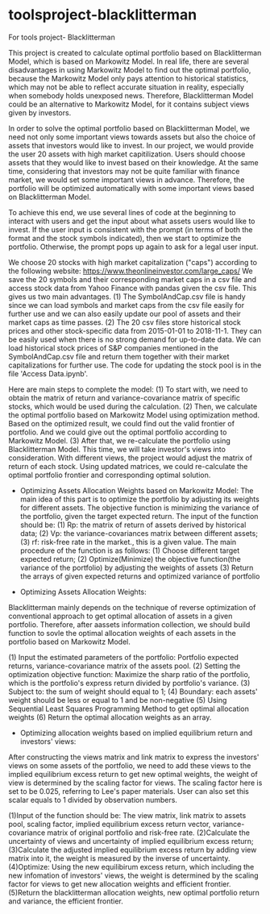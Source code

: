 # toolsproject-blacklitterman
For tools project- Blacklitterman

This project is created to calculate optimal portfolio based on Blacklitterman Model, which is based on Markowitz Model. In real life, there are several disadvantages in using Markowitz Model to find out the optimal portfolio, because the Markowitz Model only pays attention to historical statistics, which may not be able to reflect accurate situation in reality, especially when somebody holds unexposed news. Therefore, Blacklitterman Model could be an alternative to Markowitz Model, for it contains subject views given by investors. 

In order to solve the optimal portfolio based on Blacklitterman Model, we need not only some important views towards assets but also the choice of assets that investors would like to invest. In our project, we would provide the user 20 assets with high market capitilization. Users should choose assets that they would like to invest based on their knowledge. At the same time, considering that investors may not be quite familiar with finance market, we would set some important views in advance. Therefore, the portfolio will be optimized automatically with some important views based on Blacklitterman Model. 

To achieve this end, we use several lines of code at the beginning to interact with users and get the input about what assets users would like to invest. If the user input is consistent with the prompt (in terms of both the format and the stock symbols indicated), then we start to optimize the portfolio. Otherwise, the prompt pops up again to ask for a legal user input.

We choose 20 stocks with high market capitalization ("caps") according to the following website: https://www.theonlineinvestor.com/large_caps/
We save the 20 symbols and their corresponding market caps in a csv file and access stock data from Yahoo Finance with pandas given the csv file. This gives us two main advantages. (1) The SymbolAndCap.csv file is handy since we can load symbols and market caps from the csv file easily for further use and we can also easily update our pool of assets and their market caps as time passes. (2) The 20 csv files store historical stock prices and other stock-specific data from 2015-01-01 to 2018-11-1. They can be easily used when there is no strong demand for up-to-date data. We can load historical stock prices of S&P companies mentioned in the SymbolAndCap.csv file and return them together with their market capitalizations for further use. The code for updating the stock pool is in the file 'Access Data.ipynb'.

Here are main steps to complete the model: 
(1) To start with, we need to obtain the matrix of return and variance-covariance matrix of specific stocks, which would be used during the calculation. 
(2) Then, we calculate the optimal portfolio based on Markowitz Model using optimization method. Based on the optimized result, we could find out the valid frontier of portfolio. And we could give out the optimal portfolio according to Markowitz Model. 
(3) After that, we re-calculate the portfolio using Blacklitterman Model. This time, we will take investor's views into consideration. With different views, the project would adjust the matrix of return of each stock. Using updated matrices, we could re-calculate the optimal portfolio frontier and corresponding optimal solution. 


* Optimizing Assets Allocation Weights based on Markowitz Model:
The main idea of this part is to optimize the portfolio by adjusting its weights for different assets. The objective function is minimizing the variance of the portfolio, given the target expected return. 
The input of the function should be: 
(1) Rp: the matrix of return of assets derived by historical data;
(2) Vp: the variance-covariances matrix between different assets;
(3) rf: risk-free rate in the market., this is a given value.
The main procedure of the function is as follows:
(1) Choose different target expected return; 
(2) Optimize(Minimize) the objective function(the variance of the portfolio) by adjusting the weights of assets
(3) Return the arrays of given expected returns and optimized variance of portfolio



* Optimizing Assets Allocation Weights:

Blacklitterman mainly depends on the technique of reverse optimization of conventional approach to get optimal allocation of assets in a given portfolio. Therefore, after aassets information collection, we should build function to sovle the optimal allocation weights of each assets in the portfolio based on Markowitz Model.

(1) Input the estimated parameters of the portfolio:
    Portfolio expected returns, variance-covariance matrix of the assets pool.
(2) Setting the optimization objective function:
    Maximize the sharp ratio of the portfolio, which is the portfolio's express return divided by portfolio's variance.
(3) Subject to: the sum of weight should equal to 1; 
(4) Boundary: each assets' weight should be less or equal to 1 and be non-negative
(5) Using Sequential Least Squares Programming Method to get optimal allocation weights 
(6) Return the optimal allocation weights as an array.




* Optimizing allocation weights based on implied equilibrium return and investors' views:

After constructing the views matrix and link matrix to express the investors' views on some assets of the portfolio, we need to add these views to the implied equilibrium excess return to get new optimal weights, the weight of view is determined by the scaling factor for views. The scaling factor here is set to be 0.025, referring to Lee's paper materials. User can also set this scalar equals to 1 divided by observation numbers.

(1)Input of the function should be:
   The view matrix, link matrix to assets pool, scaling factor, implied equilibrium excess return vector, variance-covariance matrix of original portfolio and risk-free rate.
(2)Calculate the uncertainty of views and uncertainty of implied equilibrium excess return;
(3)Calculate the adjusted implied equilibrium excess return by adding view matrix into it, the weight is measured by the inverse of uncertainty.
(4)Optimize: Using the new equilibirum excess return, which including the new infomation of investors' views, the weight is determined by the scaling factor for views to get new allocation weights and efficient frontier.
(5)Return the blacklitterman allocation weights, new optimal portfolio return and variance, the efficient frontier.



